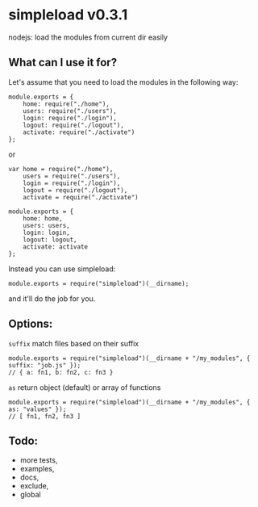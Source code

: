 simpleload v0.3.1
=================

nodejs: load the modules from current dir easily

What can I use it for?
----------------------

Let's assume that you need to load the modules in the following way:
    
    module.exports = {
        home: require("./home"),
        users: require("./users"),
        login: require("./login"),
        logout: require("./logout"),
        activate: require("./activate")
    };

or

    var home = require("./home"),
        users = require("./users"),
        login = require("./login"),
        logout = require("./logout"),
        activate = require("./activate")

    module.exports = {
        home: home,
        users: users,
        login: login,
        logout: logout,
        activate: activate
    };

Instead you can use simpleload:

    module.exports = require("simpleload")(__dirname);

and it'll do the job for you.


Options:
--------

`suffix`
match files based on their suffix

    module.exports = require("simpleload")(__dirname + "/my_modules", { suffix: "job.js" });  
    // { a: fn1, b: fn2, c: fn3 }
    
`as`
return object (default) or array of functions

    module.exports = require("simpleload")(__dirname + "/my_modules", { as: "values" });
    // [ fn1, fn2, fn3 ]


Todo:
-----
* more tests,
* examples,
* docs,
* exclude,
* global
